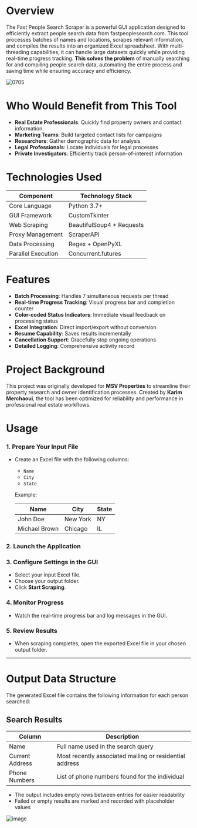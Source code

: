 # Overview

The Fast People Search Scraper is a powerful GUI application designed to efficiently extract people search data from fastpeoplesearch.com. This tool processes batches of names and locations, scrapes relevant information, and compiles the results into an organized Excel spreadsheet. With multi-threading capabilities, it can handle large datasets quickly while providing real-time progress tracking.
<strong>This solves the problem</strong> of manually searching for and compiling people search data, automating the entire process and saving time while ensuring accuracy and efficiency.

![0705](https://github.com/user-attachments/assets/3884b092-2dda-4f73-9806-a31929f1114b)

# Who Would Benefit from This Tool

- **Real Estate Professionals**: Quickly find property owners and contact information
- **Marketing Teams**: Build targeted contact lists for campaigns
- **Researchers**: Gather demographic data for analysis
- **Legal Professionals**: Locate individuals for legal processes
- **Private Investigators**: Efficiently track person-of-interest information

# Technologies Used

| Component              | Technology Stack           |
|------------------------|----------------------------|
| Core Language          | Python 3.7+                |
| GUI Framework          | CustomTkinter              |
| Web Scraping           | BeautifulSoup4 + Requests  |
| Proxy Management       | ScraperAPI                 |
| Data Processing        | Regex + OpenPyXL           |
| Parallel Execution     | Concurrent.futures         |


# Features

- **Batch Processing**: Handles 7 simultaneous requests per thread
- **Real-time Progress Tracking**: Visual progress bar and completion counter
- **Color-coded Status Indicators**: Immediate visual feedback on processing status
- **Excel Integration**: Direct import/export without conversion
- **Resume Capability**: Saves results incrementally
- **Cancellation Support**: Gracefully stop ongoing operations
- **Detailed Logging**: Comprehensive activity record

# Project Background

This project was originally developed for **MSV Properties** to streamline their property research and owner identification processes. Created by **Karim Merchaoui**, the tool has been optimized for reliability and performance in professional real estate workflows.


# Usage

### 1. Prepare Your Input File

- Create an Excel file with the following columns:
  - `Name`
  - `City` 
  - `State`

  Example:

  | Name           | City      | State |
  |----------------|-----------|-------|
  | John Doe       | New York  | NY    |
  | Michael Brown  | Chicago   | IL    |

### 2. Launch the Application


### 3. Configure Settings in the GUI

- Select your input Excel file.
- Choose your output folder.
- Click **Start Scraping**.

### 4. Monitor Progress

- Watch the real-time progress bar and log messages in the GUI.

### 5. Review Results

- When scraping completes, open the exported Excel file in your chosen output folder.

---


# Output Data Structure
The generated Excel file contains the following information for each person searched:

## Search Results
| Column | Description |
|--------|-------------|
| Name | Full name used in the search query |
| Current Address | Most recently associated mailing or residential address |
| Phone Numbers | List of phone numbers found for the individual |

- The output includes empty rows between entries for easier readability
- Failed or empty results are marked and recorded with placeholder values
  
![image](https://github.com/user-attachments/assets/9dbe6c2c-015d-4346-abf0-117fc588bee9)


